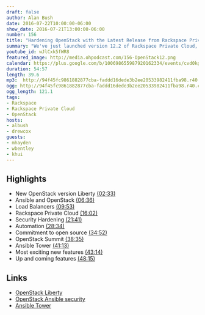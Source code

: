 ```yaml
---
draft: false
author: Alan Bush
date: 2016-07-22T10:00:00-06:00
show_date: 2016-07-21T13:00:00-06:00
number: 156
title: "Hardening OpenStack with the Latest Release from Rackspace Private Cloud"
summary: "We've just launched version 12.2 of Rackspace Private Cloud, and we've got a lot to talk about, with our OpenStack experts, including support for Liberty version of OpenStack, a technical preview of Load Balancing as a Service and security hardening."
youtube_id: wJlCxk5fWR8
featured_image: http://media.ohpodcast.com/156-OpenStack12.png
calendar: https://plus.google.com/b/100698655987920162334/events/cvd0kgsvq6jevn0o5k8ldnv8gtg
duration: 54:57
length: 39.6
mp3:  http://94f45fc9861882877cba-faddd16dede3b2ee20533982411fba98.r40.cf1.rackcdn.com/Hardening-OpenStack-with-the-Latest-Release-from-Rackspace-Private-Cloud.mp3
ogg: http://94f45fc9861882877cba-faddd16dede3b2ee20533982411fba98.r40.cf1.rackcdn.com/Hardening-OpenStack-with-the-Latest-Release-from-Rackspace-Private-Cloud.ogg
ogg_length: 121.1
tags:
- Rackspace
- Rackspace Private Cloud
- OpenStack
hosts:
- albush
- drewcox
guests:
- mhayden
- wbentley
- khui
---
```


<!--more-->

## Highlights

- New OpenStack version Liberty [(02:33)](https://youtu.be/wJlCxk5fWR8?t=02m33s)
- Ansible and OpenStack [(06:36)](https://youtu.be/wJlCxk5fWR8?t=06m36s)
- Load Balancers [(09:53)](https://youtu.be/wJlCxk5fWR8?t=09m53s)
- Rackspace Private Cloud [(16:02)](https://youtu.be/wJlCxk5fWR8?t=16m02s)
- Security Hardening [(21:41)](https://youtu.be/wJlCxk5fWR8?t=21m41s)
- Automation [(28:34)](https://youtu.be/wJlCxk5fWR8?t=28m34s)
- Commitment to open source [(34:52)](https://youtu.be/wJlCxk5fWR8?t=34m52s)
- OpenStack Summit [(38:35)](https://youtu.be/wJlCxk5fWR8?t=38m35s)
- Ansible Tower [(41:13)](https://youtu.be/wJlCxk5fWR8?t=41m13s)
- Most exciting new features [(43:14)](https://youtu.be/wJlCxk5fWR8?t=43m14s)
- Up and coming features [(48:15)](https://youtu.be/wJlCxk5fWR8?t=48m15s)

## Links

- [OpenStack Liberty](https://www.openstack.org/software/liberty/)
- [OpenStack Ansible security](http://docs.openstack.org/developer/openstack-ansible-security/)
- [Ansible Tower](https://www.ansible.com/tower)
